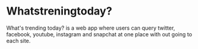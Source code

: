 # Whatstreningtoday? 

What's trending today? is a web app where users can query  twitter, facebook, youtube, instagram and snapchat at one place with out going to each site.
